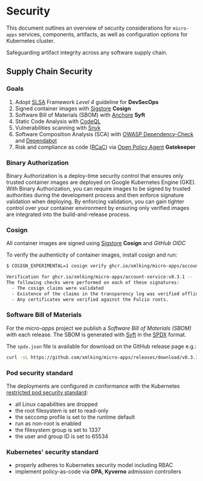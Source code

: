 # Security 

This document outlines an overview of security considerations for `micro-apps` services, components, artifacts, as well as configuration options for Kubernetes cluster.

Safeguarding artifact integrity across any software supply chain.


## Supply Chain Security

### Goals

1. Adopt [SLSA](http://slsa.dev/) Framework _Level 4_ guideline for **DevSecOps**
2. Signed container images with [Sigstore](https://www.sigstore.dev/) **Cosign**
3. Software Bill of Materials (SBOM) with [Anchore](https://anchore.com/sbom) **Syft**
4. Static Code Analysis with [CodeQL](https://colinsalmcorner.com/custom-codeql/)
5. Vulnerabilities scanning with [Snyk](https://snyk.io/product/open-source-security-management/)
6. Software Composition Analysis (SCA) with [OWASP Dependency-Check](https://jeremylong.github.io/DependencyCheck/) and [Dependabot](https://github.com/features/security)
7. Risk and compliance as code ([RCaC](https://cloud.google.com/solutions/risk-and-compliance-as-code)) via [Open Policy Agent](https://www.openpolicyagent.org/) **Gatekeeper**

### Binary Authorization

Binary Authorization is a deploy-time security control that ensures only trusted container images are deployed on Google Kubernetes Engine (GKE). 
With Binary Authorization, you can require images to be signed by trusted authorities during the development process and then enforce signature validation when deploying. 
By enforcing validation, you can gain tighter control over your container environment by ensuring only verified images are integrated into the build-and-release process.

### Cosign
All container images are signed using [Sigstore](https://www.sigstore.dev/) **Cosign** and _GitHub OIDC_

To verify the authenticity of container images, install cosign and run:

```bash
$ COSIGN_EXPERIMENTAL=1 cosign verify ghcr.io/xmlking/micro-apps/account-service:v0.3.1

Verification for ghcr.io/xmlking/micro-apps/account-service:v0.3.1 --
The following checks were performed on each of these signatures:
  - The cosign claims were validated
  - Existence of the claims in the transparency log was verified offline
  - Any certificates were verified against the Fulcio roots.
```

### Software Bill of Materials 

For the _micro-apps_ project we publish a _Software Bill of Materials (SBOM)_ with each release. The SBOM is generated with [Syft](https://github.com/anchore/syft) in the [SPDX](https://spdx.dev/) format.

The `spdx.json` file is available for download on the GitHub release page e.g.:

```bash
curl -sL https://github.com/xmlking/micro-apps/releases/download/v0.3.1/micro_0.3.1_sbom.spdx.json | jq
```

### Pod security standard 

The  deployments are configured in conformance with the Kubernetes [restricted pod security standard](https://kubernetes.io/docs/concepts/security/pod-security-standards/#restricted):

- all Linux capabilities are dropped
- the root filesystem is set to read-only 
- the seccomp profile is set to the runtime default 
- run as non-root is enabled 
- the filesystem group is set to 1337 
- the user and group ID is set to 65534

### Kubernetes' security standard

- properly adheres to Kubernetes security model including RBAC
- implement policy-as-code via **OPA, Kyverno** admission controllers
